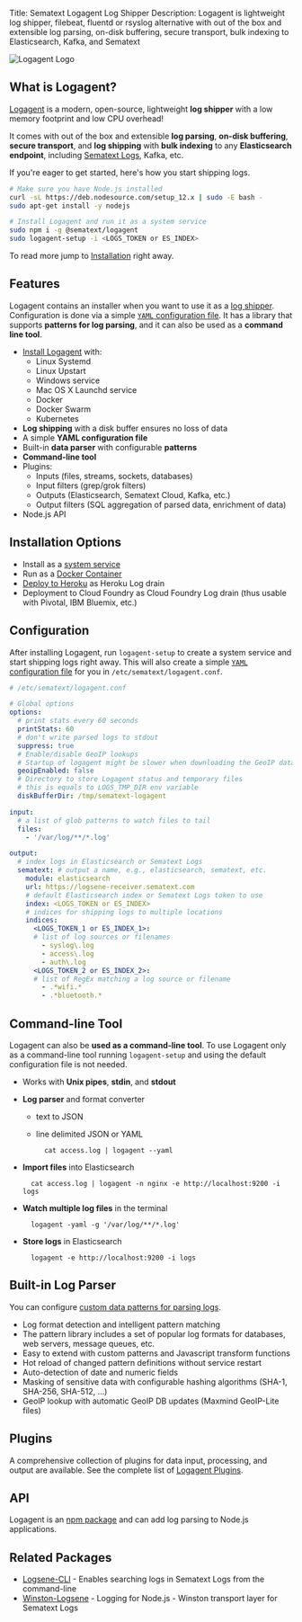 Title: Sematext Logagent Log Shipper
Description: Logagent is lightweight log shipper, filebeat, fluentd or rsyslog alternative with out of the box and extensible log parsing, on-disk buffering, secure transport, bulk indexing to Elasticsearch, Kafka, and Sematext

![Logagent Logo](https://camo.githubusercontent.com/67b5c3e09a309fc8551d2b1752531c5adf0c510b/68747470733a2f2f73656d61746578742e636f6d2f77702d636f6e74656e742f75706c6f6164732f323031362f30372f6c6f676167656e742e706e67)

## What is Logagent?
[Logagent](https://sematext.com/logagent) is a modern, open-source, lightweight **log shipper** with a low memory footprint and low CPU overhead!

It comes with out of the box and extensible **log parsing**, **on-disk buffering**, **secure transport**, and **log shipping** with **bulk indexing** to any **Elasticsearch endpoint**, including [Sematext Logs](https://sematext.com/logsene), Kafka, etc.

If you're eager to get started, here's how you start shipping logs.

```bash
# Make sure you have Node.js installed
curl -sL https://deb.nodesource.com/setup_12.x | sudo -E bash -
sudo apt-get install -y nodejs

# Install Logagent and run it as a system service
sudo npm i -g @sematext/logagent
sudo logagent-setup -i <LOGS_TOKEN or ES_INDEX>
```

To read more jump to [Installation](./installation) right away.

## Features
Logagent contains an installer when you want to use it as a [log shipper](./installation).  Configuration is done via a simple [`YAML` configuration file](./config-file). It has a library that supports **patterns for log parsing**, and it can also be used as a **command line tool**.

- [Install Logagent](./installation) with:
    - Linux Systemd
    - Linux Upstart
    - Windows service
    - Mac OS X Launchd service
    - Docker
    - Docker Swarm
    - Kubernetes
- **Log shipping** with a disk buffer ensures no loss of data
- A simple **YAML configuration file**
- Built-in **data parser** with configurable **patterns**
- **Command-line tool**
- Plugins:
    - Inputs (files, streams, sockets, databases)
    - Input filters (grep/grok filters)
    - Outputs (Elasticsearch, Sematext Cloud, Kafka, etc.)
    - Output filters (SQL aggregation of parsed data, enrichment of data)
- Node.js API

## Installation Options
- Install as a [system service](./installation)
- Run as a [Docker Container](./installation-docker) 
- [Deploy to Heroku](./installation-heroku) as Heroku Log drain
- Deployment to Cloud Foundry as Cloud Foundry Log drain (thus usable with Pivotal, IBM Bluemix, etc.)

## Configuration
After installing Logagent, run `logagent-setup` to create a system service and start shipping logs right away. This will also create a simple [`YAML` configuration file](./config-file) for you in `/etc/sematext/logagent.conf`.

```yaml hl_lines="18 19 24 25 27 29 30 35"
# /etc/sematext/logagent.conf

# Global options
options:
  # print stats every 60 seconds 
  printStats: 60
  # don't write parsed logs to stdout
  suppress: true
  # Enable/disable GeoIP lookups
  # Startup of logagent might be slower when downloading the GeoIP database
  geoipEnabled: false
  # Directory to store Logagent status and temporary files
  # this is equals to LOGS_TMP_DIR env variable 
  diskBufferDir: /tmp/sematext-logagent

input:
  # a list of glob patterns to watch files to tail
  files:
    - '/var/log/**/*.log'

output:
  # index logs in Elasticsearch or Sematext Logs
  sematext: # output a name, e.g., elasticsearch, sematext, etc.
    module: elasticsearch
    url: https://logsene-receiver.sematext.com
    # default Elasticsearch index or Sematext Logs token to use
    index: <LOGS_TOKEN or ES_INDEX>
    # indices for shipping logs to multiple locations
    indices: 
      <LOGS_TOKEN_1 or ES_INDEX_1>: 
      # list of log sources or filenames
        - syslog\.log
        - access\.log
        - auth\.log
      <LOGS_TOKEN_2 or ES_INDEX_2>: 
      # list of RegEx matching a log source or filename
        - .*wifi.*
        - .*bluetooth.*
```

## Command-line Tool
Logagent can also be **used as a command-line tool**. To use Logagent only as a command-line tool running `logagent-setup` and using the default configuration file is not needed.

- Works with **Unix pipes**, **stdin**, and **stdout**  
- **Log parser** and format converter
    - text to JSON
    - line delimited JSON or YAML
        
        <!-- language: bash -->

            cat access.log | logagent --yaml

- **Import files** into Elasticsearch

    <!-- language: bash -->

        cat access.log | logagent -n nginx -e http://localhost:9200 -i logs

- **Watch multiple log files** in the terminal
        
    <!-- language: bash -->

        logagent -yaml -g '/var/log/**/*.log'

- **Store logs** in Elasticsearch
        
    <!-- language: bash -->

        logagent -e http://localhost:9200 -i logs

## Built-in Log Parser
You can configure [custom data patterns for parsing logs](./parser).

- Log format detection and intelligent pattern matching
- The pattern library includes a set of popular log formats for databases, web servers, message queues, etc.
- Easy to extend with custom patterns and Javascript transform functions
- Hot reload of changed pattern definitions without service restart
- Auto-detection of date and numeric fields
- Masking of sensitive data with configurable hashing algorithms (SHA-1, SHA-256, SHA-512, …)
- GeoIP lookup with automatic GeoIP DB updates (Maxmind GeoIP-Lite files)

## Plugins 
A comprehensive collection of plugins for data input, processing, and output are available. See the complete list of [Logagent Plugins](./plugins).   

## API 
Logagent is an [npm package](https://www.npmjs.com/package/@sematext/logagent) and can add log parsing to Node.js applications.

## Related Packages
- [Logsene-CLI](https://github.com/sematext/logsene-cli) - Enables searching logs in Sematext Logs from the command-line 
- [Winston-Logsene](https://github.com/sematext/winston-logsene) - Logging for Node.js - Winston transport layer for Sematext Logs
